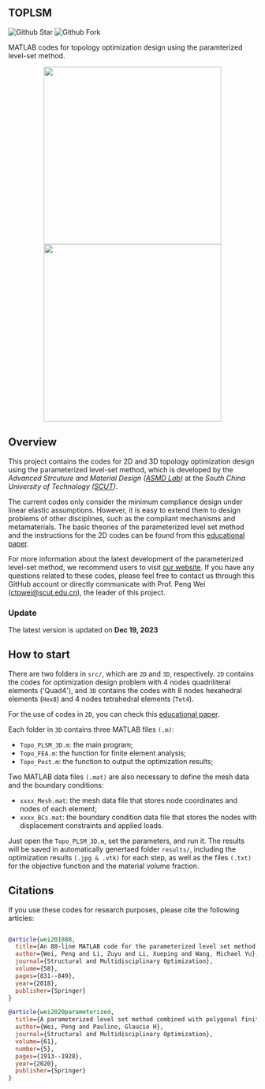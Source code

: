 ## TOPLSM
![Github Star](https://img.shields.io/github/stars/xwpken/Test)
![Github Fork](https://img.shields.io/github/forks/xwpken/Test)

MATLAB codes for topology optimization design using the paramterized level-set method.

<p align="middle">
  <img src="imag/opt_Hex8.gif" width="360" />
  <img src="imag/opt_Tet4.gif" width="360" />
</p>


## Overview
This project contains the codes for 2D and 3D topology optimization design using the parameterized level-set method, which is developed by the *Advanced Strcuture and Material Design ([ASMD Lab](https://www.x-mol.com/groups/wei_peng?lang=en))* at the *South China University of Technology ([SCUT](https://www.scut.edu.cn/en/))*.

The current codes only consider the minimum compliance design under linear elastic assumptions. However, it is easy to extend them to design problems of other disciplines, such as the compliant mechanisms and metamaterials. The basic theories of the parameterized level set method and the instructions for the 2D codes can be found from this [educational paper](https://link.springer.com/article/10.1007/s00158-018-1904-8).

For more information about the latest development of the parameterized level-set method, we recommend users to visit [our website](https://www.x-mol.com/groups/wei_peng?lang=en). If you have any questions related to these codes, please feel free to contact us through this GitHub account or directly communicate with Prof. Peng Wei (ctpwei@scut.edu.cn), the leader of this project.


### Update
The latest version is updated on **Dec 19, 2023**

## How to start

There are two folders in `src/`, which are `2D` and `3D`, respectively. `2D` contains the codes for optimization design problem with 4 nodes quadriliteral elements ('Quad4'), and `3D` contains the codes with 8 nodes hexahedral elements (`Hex8`)  and 4 nodes tetrahedral elements (`Tet4`).

For the use of codes in `2D`, you can check this [educational paper](https://link.springer.com/article/10.1007/s00158-018-1904-8).

Each folder in `3D` contains three MATLAB files `(.m)`:
* `Topo_PLSM_3D.m`: the main program; 
* `Topo_FEA.m`: the function for finite element analysis;
* `Topo_Post.m`: the function to output the optimization results;

Two MATLAB data files `(.mat)` are also necessary to define the mesh data and the boundary conditions:

* `xxxx_Mesh.mat`: the mesh data file that stores node coordinates and nodes of each element;
* `xxxx_BCs.mat`: the boundary condition data file that stores the nodes with displacement constraints and applied loads.

Just open the `Topo_PLSM_3D.m`, set the parameters, and run it. The results will be saved in automatically genertaed folder `results/`, including the optimization results `(.jpg & .vtk)` for each step, as well as the files `(.txt)` for the objective function and the material volume fraction.



## Citations

If you use these codes for research purposes, please cite the following articles:

```bibtex

@article{wei201888,
  title={An 88-line MATLAB code for the parameterized level set method based topology optimization using radial basis functions},
  author={Wei, Peng and Li, Zuyu and Li, Xueping and Wang, Michael Yu},
  journal={Structural and Multidisciplinary Optimization},
  volume={58},
  pages={831--849},
  year={2018},
  publisher={Springer}
}

@article{wei2020parameterized,
  title={A parameterized level set method combined with polygonal finite elements in topology optimization},
  author={Wei, Peng and Paulino, Glaucio H},
  journal={Structural and Multidisciplinary Optimization},
  volume={61},
  number={5},
  pages={1913--1928},
  year={2020},
  publisher={Springer}
}
```

